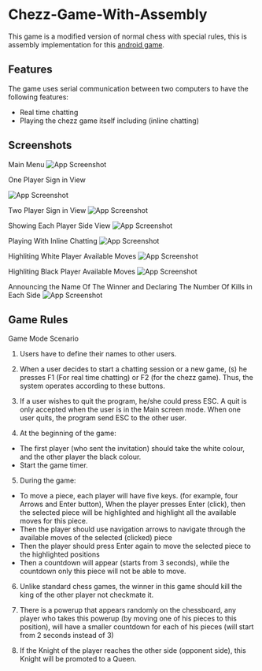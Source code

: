# Chezz-Game-With-Assembly

This game is a modified version of normal chess with special rules, this is assembly implementation for this [android game](https://play.google.com/store/apps/details?id=com.quickbytegames.chezz&pli=1).



## Features
The game uses serial communication between two computers to have the following features:
- Real time chatting
- Playing the chezz game itself including (inline chatting)


## Screenshots
Main Menu
![App Screenshot](https://drive.google.com/uc?id=1tUB537xtf3ElrFg74HSB-gA-E9wEHbyE)

One Player Sign in View

![App Screenshot](https://drive.google.com/uc?id=1p338-EgPIPKnyzzHfhmhkxnQqQJhKNiq)

Two Player Sign in View
![App Screenshot](https://drive.google.com/uc?id=1PFIkIvRQ6IuKLzbEnvtfJdc15jFMjQFW)

Showing Each Player Side View
![App Screenshot](https://drive.google.com/uc?id=1vts3laZ3-e9Zlma9vEos4oJUBclgTWel)

Playing With Inline Chatting
![App Screenshot](https://drive.google.com/uc?id=1ujDldMxehOpaDPjiiH4X_h20qd9j2cik)


Highliting White Player Available Moves
![App Screenshot](https://drive.google.com/uc?id=1ujDldMxehOpaDPjiiH4X_h20qd9j2cik)

Highliting Black Player Available Moves
![App Screenshot](https://drive.google.com/uc?id=1ReKMqnWPX2CC95dIYaUFeCDbdQRz5XWw)

Announcing the Name Of The Winner and Declaring The Number Of Kills in Each Side
![App Screenshot](https://drive.google.com/uc?id=10YPbmzBOUWfjz7VdadBNpccprWPN5F3D)


## Game Rules
Game Mode Scenario
1. Users have to define their names to other users.

2. When a user decides to start a chatting session or a new game, (s) he presses F1 (For real time chatting) or F2 (for the chezz game). Thus, the system operates according to these buttons.

3. If a user wishes to quit the program, he/she could press ESC. A quit is only accepted when the user is in the Main screen mode. When one user quits, the program send ESC to the other user.

4. At the beginning of the game:
- The first player (who sent the invitation) should take the white colour, and the other player the black colour.
- Start the game timer.

5. During the game:
- To move a piece, each player will have five keys. (for example, four Arrows and Enter button), When the player presses Enter (click), then the selected piece will be highlighted and highlight all the available moves for this piece.
- Then the player should use navigation arrows to navigate through the available moves of the selected (clicked) piece
- Then the player should press Enter again to move the selected piece to the highlighted positions
- Then a countdown will appear (starts from 3 seconds), while the countdown only this piece will not be able to move.

6. Unlike standard chess games, the winner in this game should kill the king of the other player not checkmate it.

7. There is a powerup that appears randomly on the chessboard, any player who takes this powerup (by moving one of his pieces to this position), will have a smaller countdown for each of his pieces (will start from 2 seconds instead of 3)

8. If the Knight of the player reaches the other side (opponent side), this Knight will be promoted to a Queen.
